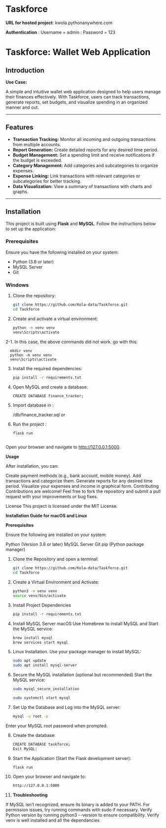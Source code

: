 # Taskforce 

**URL for hosted project**: kwola.pythonanywhere.com

**Authentication** : Username = admin
                   : Password = 123


# Taskforce: Wallet Web Application

## Introduction

**Use Case:** 

A simple and intuitive wallet web application designed to help users manage their finances effectively. With Taskforce, users can track transactions, generate reports, set budgets, and visualize spending in an organized manner and out.

---

## Features  

- **Transaction Tracking:** Monitor all incoming and outgoing transactions from multiple accounts.  
- **Report Generation:** Create detailed reports for any desired time period.  
- **Budget Management:** Set a spending limit and receive notifications if the budget is exceeded.  
- **Category Management:** Add categories and subcategories to organize expenses.  
- **Expense Linking:** Link transactions with relevant categories or subcategories for better tracking.  
- **Data Visualization:** View a summary of transactions with charts and graphs.  

---

## Installation  

This project is built using **Flask** and **MySQL**. Follow the instructions below to set up the application:  

### Prerequisites  
Ensure you have the following installed on your system:  
- Python (3.8 or later)  
- MySQL Server  
- Git  

### Windows  

1. Clone the repository:  
   ```bash  
   git clone https://github.com/Kola-data/Taskforce.git  
   cd Taskforce

2. Create and activate a virtual environment:
   ```bash
   python -m venv venv  
   venv\Scripts\activate


  2-1. In this case, the above commands did not work. go with this:

      mkdir venv
      python -m venv venv  
      venv\Scripts\activate

3. Install the required dependencies:
      ```bash
      pip install -r requirements.txt
  
  
4. Open MySQL and create a database:
      ```bash
      CREATE DATABASE finance_tracker;
  
5. Import database in :
  
      /db/finance_tracker.sql or
  
6. Run the project :
      ```bash
      flask run  



Open your browser and navigate to http://127.0.0.1:5000.


**Usage**

After installation, you can:

Create payment methods (e.g., bank account, mobile money).
Add transactions and categorize them.
Generate reports for any desired time period.
Visualize your expenses and income in graphical form.
Contributing
Contributions are welcome! Feel free to fork the repository and submit a pull request with your improvements or bug fixes.

License
This project is licensed under the MIT License.
   

**Installation Guide for macOS and Linux**

**Prerequisites**

Ensure the following are installed on your system:


Python (Version 3.8 or later)
MySQL Server
Git
pip (Python package manager)


1. Clone the Repository and open a terminal:
      ```bash
      git clone https://github.com/Kola-data/Taskforce.git
      cd Taskforce
  
2. Create a Virtual Environment and Activate:
      ```bash
      python3 -m venv venv
      source venv/bin/activate
  
3. Install Project Dependencies
      ```bash
      pip install -r requirements.txt
  
4. Install MySQL Server macOS Use Homebrew to install MySQL and Start the MySQL service:
      ```bash
      brew install mysql
      brew services start mysql
  
5. Linux Installation. Use your package manager to install MySQL:
      ```bash
      sudo apt update
      sudo apt install mysql-server

6. Secure the MySQL installation (optional but recommended) Start the MySQL service:
      ```bash
      sudo mysql_secure_installation
    
      sudo systemctl start mysql
  
7. Set Up the Database and Log into the MySQL server:
      ```bash
      mysql -u root -p

Enter your MySQL root password when prompted.

8. Create the database:
      ```bash
      CREATE DATABASE taskforce;
      Exit MySQL:

  
9. Start the Application (Start the Flask development server):
      ```bash
      flask run

10. Open your browser and navigate to:
      ```bash
      http://127.0.0.1:5000


11. **Troubleshooting**


If MySQL isn’t recognized, ensure its binary is added to your PATH.
For permission issues, try running commands with sudo if necessary.
Verify Python version by running python3 --version to ensure compatibility.
Verify venv is well installed and all the dependancies

